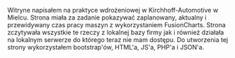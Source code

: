 Witryne napisałem na praktyce wdrożeniowej w Kirchhoff-Automotive w Mielcu. Strona miała za zadanie pokazywać zaplanowany, aktualny i przewidywany czas pracy
maszyn z wykorzystaniem FusionCharts. Strona zczytywała wszystkie te rzeczy z lokalnej bazy firmy jak i również działała na lokalnym serwerze do którego 
teraz nie mam dostępu. Do utworzenia tej strony wykorzystałem bootstrap'ów, HTML'a, JS'a, PHP'a i JSON'a.
